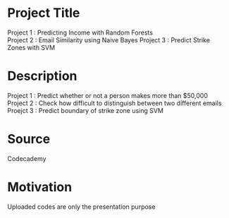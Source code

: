 # Project Title
Project 1 : Predicting Income with Random Forests \
Project 2 : Email Similarity using Naive Bayes
Project 3 : Predict Strike Zones with SVM
# Description
Project 1 : Predict whether or not a person makes more than $50,000 \
Project 2 : Check how difficult to distinguish between two different emails
Proejct 3 : Predict boundary of strike zone using SVM
# Source
Codecademy
# Motivation
Uploaded codes are only the presentation purpose
